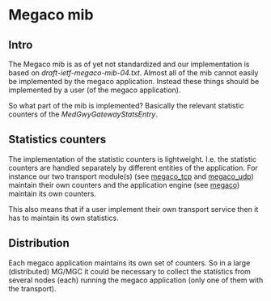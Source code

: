 <!--
%CopyrightBegin%

Copyright Ericsson AB 2023. All Rights Reserved.

Licensed under the Apache License, Version 2.0 (the "License");
you may not use this file except in compliance with the License.
You may obtain a copy of the License at

    http://www.apache.org/licenses/LICENSE-2.0

Unless required by applicable law or agreed to in writing, software
distributed under the License is distributed on an "AS IS" BASIS,
WITHOUT WARRANTIES OR CONDITIONS OF ANY KIND, either express or implied.
See the License for the specific language governing permissions and
limitations under the License.

%CopyrightEnd%
-->
# Megaco mib

## Intro

The Megaco mib is as of yet not standardized and our implementation is based on
_draft-ietf-megaco-mib-04.txt_. Almost all of the mib cannot easily be
implemented by the megaco application. Instead these things should be
implemented by a user (of the megaco application).

So what part of the mib is implemented? Basically the relevant statistic
counters of the _MedGwyGatewayStatsEntry_.

## Statistics counters

The implementation of the statistic counters is lightweight. I.e. the statistic
counters are handled separately by different entities of the application. For
instance our two transport module(s) (see [megaco_tcp](`megaco_tcp:get_stats/0`) and
[megaco_udp](`megaco_udp:get_stats/0`)) maintain their own counters and the
application engine (see [megaco](`m:megaco#stats`)) maintain its own counters.

This also means that if a user implement their own transport service then it has
to maintain its own statistics.

## Distribution

Each megaco application maintains its own set of counters. So in a large
(distributed) MG/MGC it could be necessary to collect the statistics from
several nodes (each) running the megaco application (only one of them with the
transport).
